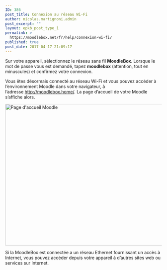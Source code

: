 ```yaml
---
ID: 386
post_title: Connexion au réseau Wi-Fi
author: nicolas.martignoni.admin
post_excerpt: ""
layout: epkb_post_type_1
permalink: >
  https://moodlebox.net/fr/help/connexion-wi-fi/
published: true
post_date: 2017-04-17 21:09:17
---
```

Sur votre appareil, sélectionnez le réseau sans fil <strong>MoodleBox</strong>. Lorsque le mot de passe vous est demandé, tapez <strong>moodlebox</strong> (attention, tout en minuscules) et confirmez votre connexion.

Vous êtes désormais connecté au réseau Wi-Fi et vous pouvez accéder à l’environnement Moodle dans votre navigateur, à l’adresse <a href="http://moodlebox.home/" target="_blank">http://moodlebox.home/</a>. La page d’accueil de votre Moodle s’affiche alors.

<img class="alignnone size-full wp-image-371" src="https://moodlebox.net/fr/wp-content/uploads/sites/4/2016/09/HomePage.png" sizes="(max-width: 959px) 100vw, 959px" srcset="https://moodlebox.net/fr/wp-content/uploads/sites/4/2016/09/HomePage.png 959w, https://moodlebox.net/fr/wp-content/uploads/sites/4/2016/09/HomePage-300x142.png 300w, https://moodlebox.net/fr/wp-content/uploads/sites/4/2016/09/HomePage-768x364.png 768w" alt="Page d'accueil Moodle" width="959" height="455" />

Si la MoodleBox est connectée a un réseau Ethernet fournissant un accès à Internet, vous pouvez accéder depuis votre appareil à d’autres sites web ou services sur Internet.